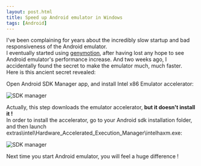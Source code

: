 ```yaml
---
layout: post.html
title: Speed up Android emulator in Windows
tags: [Android]
---
```


I've been complaining for years about the incredibly slow startup and bad responsiveness of the Android emulator.  
I eventually started using [genymotion](http://www.genymotion.com/), after having lost any hope to see Android emulator's performance increase. And two weeks ago, I accidentally found the secret to make the emulator much, much faster.  
Here is this ancient secret revealed:  

Open Android SDK Manager app, and install Intel x86 Emulator accelerator:
 
![SDK manager](https://ef65e426d0abf9418992e271986035a1945d7865.googledrive.com/host/0Byy3K2j5Zp_TeXByVnlqTS10UUU/sdk_manager.png)

Actually, this step downloads the emulator accelerator, **but it doesn't install it !**  
In order to install the accelerator, go to your Android sdk installation folder, and then launch extras\intel\Hardware_Accelerated_Execution_Manager\intelhaxm.exe: 

![SDK manager](https://ef65e426d0abf9418992e271986035a1945d7865.googledrive.com/host/0Byy3K2j5Zp_TeXByVnlqTS10UUU/haxm.png)  


Next time you start Android emulator, you will feel a huge difference !